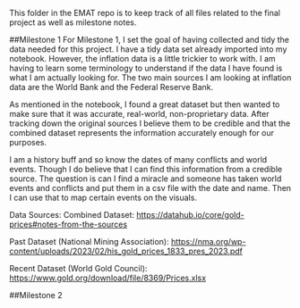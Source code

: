 This folder in the EMAT repo is to keep track of all files related to the final project as well as milestone notes.

##Milestone 1
For Milestone 1, I set the goal of having collected and tidy the data needed for this project. I have a tidy data set already imported into my notebook. However, the inflation data is a little trickier to work with. I am having to learn some terminology to understand if the data I have found is what I am actually looking for. The two main sources I am looking at inflation data are the World Bank and the Federal Reserve Bank.

As mentioned in the notebook, I found a great dataset but then wanted to make sure that it was accurate, real-world, non-proprietary data. After tracking down the original sources I believe them to be credible and that the combined dataset represents the information accurately enough for our purposes. 

I am a history buff and so know the dates of many conflicts and world events. Though I do believe that I can find this information from a credible source. The question is can I find a miracle and someone has taken world events and conflicts and put them in a csv file with the date and name. Then I can use that to map certain events on the visuals.

Data Sources:
Combined Dataset: 
https://datahub.io/core/gold-prices#notes-from-the-sources

Past Dataset (National Mining Association): https://nma.org/wp-content/uploads/2023/02/his_gold_prices_1833_pres_2023.pdf

Recent Dataset (World Gold Council): https://www.gold.org/download/file/8369/Prices.xlsx


##Milestone 2
